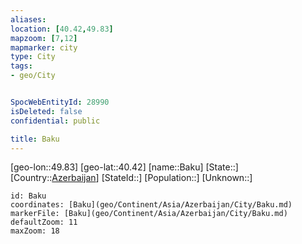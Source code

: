 ```yaml
---
aliases: 
location: [40.42,49.83]
mapzoom: [7,12] 
mapmarker: city 
type: City
tags:
- geo/City


SpocWebEntityId: 28990
isDeleted: false
confidential: public

title: Baku
---
```

[geo-lon::49.83]
[geo-lat::40.42]
[name::Baku]
[State::]
[Country::[Azerbaijan](geo/Continent/Asia/Azerbaijan.md)]
[StateId::]
[Population::]
[Unknown::]


```leaflet
id: Baku
coordinates: [Baku](geo/Continent/Asia/Azerbaijan/City/Baku.md)
markerFile: [Baku](geo/Continent/Asia/Azerbaijan/City/Baku.md)
defaultZoom: 11 
maxZoom: 18
```


